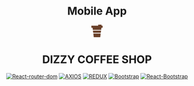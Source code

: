 <H1 align="center">Mobile App</H1>

<div align="center">
  <img src="src/assets/img/logo.png">
  <h1>DIZZY COFFEE SHOP</h1>

[![React-router-dom](https://img.shields.io/npm/v/react-router-dom?label=React-router-dom)](https://www.npmjs.com/package/react-router-dom) [![AXIOS](https://img.shields.io/badge/Axios-0.27.2-blue)](https://www.npmjs.com/package/axios) [![REDUX](https://img.shields.io/badge/Redux-4.2.0-purple)](https://www.npmjs.com/package/redux) [![Bootstrap](https://img.shields.io/badge/Bootstrap-5.2.0-magenta)](https://www.npmjs.com/package/bootstrap) [![React-Bootstrap](https://img.shields.io/badge/react--bootstrap-v2.4.0-blue)](https://www.npmjs.com/package/bootstrap)

<br/>

</div>
